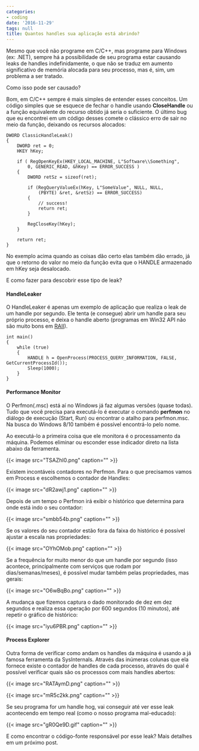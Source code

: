 ```yaml
---
categories:
- coding
date: '2016-11-29'
tags: null
title: Quantos handles sua aplicação está abrindo?
---
```


Mesmo que você não programe em C/C++, mas programe para Windows (ex: .NET), sempre há a possibilidade de seu programa estar causando leaks de handles indefinidamente, o que não se traduz em aumento significativo de memória alocada para seu processo, mas é, sim, um problema a ser tratado.

Como isso pode ser causado?

Bom, em C/C++ sempre é mais simples de entender esses conceitos. Um código simples que se esquece de fechar o handle usando __CloseHandle__ ou a função equivalente do recurso obtido já seria o suficiente. O último bug que eu encontrei em um código desses comete o clássico erro de sair no meio da função, deixando os recursos alocados:

```
DWORD ClassicHandleLeak()
{
	DWORD ret = 0;
	HKEY hKey;

	if ( RegOpenKeyEx(HKEY_LOCAL_MACHINE, L"Software\\Something", 
		0, GENERIC_READ, &hKey) == ERROR_SUCCESS )
	{
		DWORD retSz = sizeof(ret);

		if (RegQueryValueEx(hKey, L"SomeValue", NULL, NULL, 
			(PBYTE) &ret, &retSz) == ERROR_SUCCESS)
		{
			// success!
			return ret;
		}

		RegCloseKey(hKey);
	}

	return ret;
}
```

No exemplo acima quando as coisas dão certo elas também dão errado, já que o retorno do valor no meio da função evita que o HANDLE armazenado em hKey seja desalocado.

E como fazer para descobrir esse tipo de leak?

#### HandleLeaker

O HandleLeaker é apenas um exemplo de aplicação que realiza o leak de um handle por segundo. Ele tenta (e consegue) abrir um handle para seu próprio processo, e deixa o handle aberto (programas em Win32 API não são muito bons em [RAII](https://en.wikipedia.org/wiki/Resource_acquisition_is_initialization)).

```
int main()
{
	while (true)
	{
		HANDLE h = OpenProcess(PROCESS_QUERY_INFORMATION, FALSE, GetCurrentProcessId());
		Sleep(1000);
	}
}
```

#### Performance Monitor

O Perfmon(.msc) está aí no Windows já faz algumas versões (quase todas). Tudo que você precisa para executá-lo é executar o comando __perfmon__ no diálogo de execução (Start, Run) ou encontrar o atalho para perfmon.msc. Na busca do Windows 8/10 também é possível encontrá-lo pelo nome.

Ao executá-lo a primeira coisa que ele monitora é o processamento da máquina. Podemos eliminar ou esconder esse indicador direto na lista abaixo da ferramenta.

{{< image src="TSAZhI0.png" caption="" >}}

Existem incontáveis contadores no Perfmon. Para o que precisamos vamos em Process e escolhemos o contador de Handles:

{{< image src="dR2awj1.png" caption="" >}}

Depois de um tempo o Perfmon irá exibir o histórico que determina para onde está indo o seu contador:

{{< image src="smbb54b.png" caption="" >}}

Se os valores do seu contador estão fora da faixa do histórico é possível ajustar a escala nas propriedades:

{{< image src="OYhOMob.png" caption="" >}}

Se a frequência for muito menor do que um handle por segundo (isso acontece, principalmente com serviços que rodam por dias/semanas/meses), é possível mudar também pelas propriedades, mas gerais:

{{< image src="O6wBqBo.png" caption="" >}}

A mudança que fizemos captura o dado monitorado de dez em dez segundos e realiza essa operação por 600 segundos (10 minutos), até repetir o gráfico de histórico:

{{< image src="iyu6PBR.png" caption="" >}}

#### Process Explorer

Outra forma de verificar como andam os handles da máquina é usando a já famosa ferramenta da SysInternals. Através das inúmeras colunas que ela fornece existe o contador de handles de cada processo, através do qual é possível verificar quais são os processos com mais handles abertos:

{{< image src="RATAymD.png" caption="" >}}

{{< image src="mR5c2kk.png" caption="" >}}

Se seu programa for um handle hog, vai conseguir até ver esse leak acontecendo em tempo real (como o nosso programa mal-educado):

{{< image src="gR0Qe9D.gif" caption="" >}}

E como encontrar o código-fonte responsável por esse leak? Mais detalhes em um próximo post.